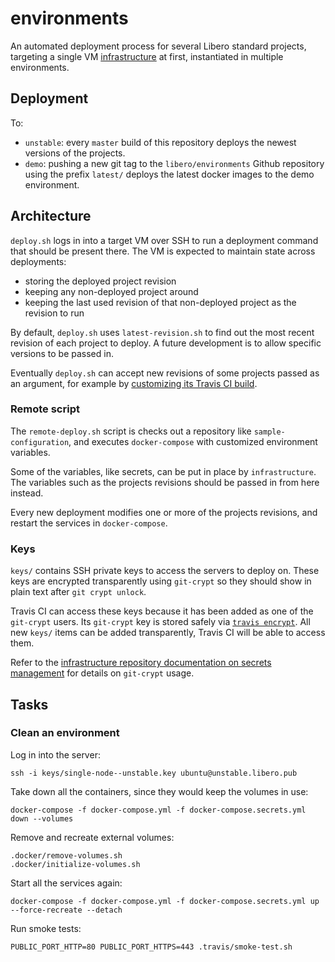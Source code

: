 # environments

An automated deployment process for several Libero standard projects, targeting a single VM [infrastructure](https://github.com/libero/infrastructure) at first, instantiated in multiple environments.

## Deployment

To:

- `unstable`: every `master` build of this repository deploys the newest versions of the projects.
- `demo`: pushing a new git tag to the `libero/environments` Github repository using the prefix `latest/` deploys the latest docker images to the demo environment.

## Architecture

`deploy.sh` logs in into a target VM over SSH to run a deployment command that should be present there. The VM is expected to maintain state across deployments:

- storing the deployed project revision
- keeping any non-deployed project around
- keeping the last used revision of that non-deployed project as the revision to run

By default, `deploy.sh` uses `latest-revision.sh` to find out the most recent revision of each project to deploy. A future development is to allow specific versions to be passed in.

Eventually `deploy.sh` can accept new revisions of some projects passed as an argument, for example by [customizing its Travis CI build](https://docs.travis-ci.com/user/triggering-builds/#customizing-the-build-configuration).

### Remote script

The `remote-deploy.sh` script is checks out a repository like `sample-configuration`, and executes `docker-compose` with customized environment variables.

Some of the variables, like secrets, can be put in place by `infrastructure`. The variables such as the projects revisions should be passed in from here instead.

Every new deployment modifies one or more of the projects revisions, and restart the services in `docker-compose`.

### Keys

`keys/` contains SSH private keys to access the servers to deploy on. These keys are encrypted transparently using `git-crypt` so they should show in plain text after `git crypt unlock`.

Travis CI can access these keys because it has been added as one of the `git-crypt` users. Its `git-crypt` key is stored safely via [`travis encrypt`](https://docs.travis-ci.com/user/encrypting-files/). All new `keys/` items can be added transparently, Travis CI will be able to access them.

Refer to the [infrastructure repository documentation on secrets management](https://github.com/libero/infrastructure#secrets-management) for details on `git-crypt` usage.

## Tasks

### Clean an environment

Log in into the server:

```
ssh -i keys/single-node--unstable.key ubuntu@unstable.libero.pub
```

Take down all the containers, since they would keep the volumes in use:

```
docker-compose -f docker-compose.yml -f docker-compose.secrets.yml down --volumes
```

Remove and recreate external volumes:

```
.docker/remove-volumes.sh
.docker/initialize-volumes.sh
```

Start all the services again:

```
docker-compose -f docker-compose.yml -f docker-compose.secrets.yml up --force-recreate --detach
```

Run smoke tests:

```
PUBLIC_PORT_HTTP=80 PUBLIC_PORT_HTTPS=443 .travis/smoke-test.sh
```
